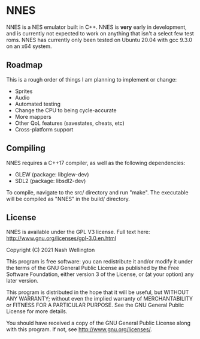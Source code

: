 # NNES
NNES is a NES emulator built in C++.
NNES is **very** early in development, and is currently not expected to work on anything that isn't a select few test roms.
NNES has currently only been tested on Ubuntu 20.04 with gcc 9.3.0 on an x64 system.

## Roadmap
This is a rough order of things I am planning to implement or change:
* Sprites
* Audio
* Automated testing
* Change the CPU to being cycle-accurate
* More mappers
* Other QoL features (savestates, cheats, etc)
* Cross-platform support

## Compiling
NNES requires a C++17 compiler, as well as the following dependencies:
* GLEW (package: libglew-dev)
* SDL2 (package: libsdl2-dev)

To compile, navigate to the src/ directory and run "make". The executable will be compiled as "NNES" in the build/ directory.

## License

NNES is available under the GPL V3 license.  Full text here: <http://www.gnu.org/licenses/gpl-3.0.en.html>

Copyright (C) 2021 Nash Wellington

This program is free software: you can redistribute it and/or modify
it under the terms of the GNU General Public License as published by
the Free Software Foundation, either version 3 of the License, or
(at your option) any later version.

This program is distributed in the hope that it will be useful,
but WITHOUT ANY WARRANTY; without even the implied warranty of
MERCHANTABILITY or FITNESS FOR A PARTICULAR PURPOSE.  See the
GNU General Public License for more details.

You should have received a copy of the GNU General Public License
along with this program.  If not, see <http://www.gnu.org/licenses/>.